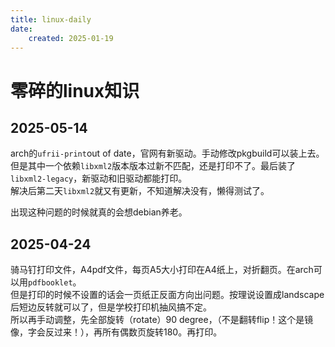 ```yaml
---
title: linux-daily
date:
    created: 2025-01-19
---
```


# 零碎的linux知识

## 2025-05-14

arch的`ufrii-print`out of date，官网有新驱动。手动修改pkgbuild可以装上去。但是其中一个依赖`libxml2`版本版本过新不匹配，还是打印不了。最后装了`libxml2-legacy`，新驱动和旧驱动都能打印。  
解决后第二天`libxml2`就又有更新，不知道解决没有，懒得测试了。

出现这种问题的时候就真的会想debian养老。

## 2025-04-24

骑马钉打印文件，A4pdf文件，每页A5大小打印在A4纸上，对折翻页。在arch可以用`pdfbooklet`。  
但是打印的时候不设置的话会一页纸正反面方向出问题。按理说设置成landscape后短边反转就可以了，但是学校打印机抽风搞不定。  
所以再手动调整，先全部旋转（rotate）90 degree，（不是翻转flip！这个是镜像，字会反过来！），再所有偶数页旋转180。再打印。
